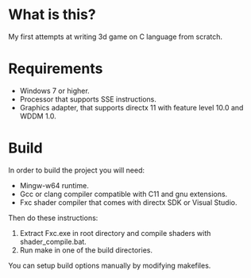 # What is this?
My first attempts at writing 3d game on C language from scratch.
# Requirements
* Windows 7 or higher.
* Processor that supports SSE instructions.
* Graphics adapter, that supports directx 11 with feature level 10.0 and WDDM 1.0.
# Build
In order to build the project you will need:
* Mingw-w64 runtime.
* Gcc or clang compiler compatible with C11 and gnu extensions.
* Fxc shader compiler that comes with directx SDK or Visual Studio.

Then do these instructions:
1. Extract Fxc.exe in root directory and compile shaders with shader_compile.bat.
2. Run make in one of the build directories.

You can setup build options manually by modifying makefiles.
